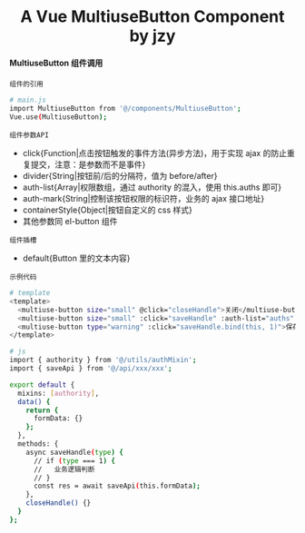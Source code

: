 <h1 align="center">
  A Vue MultiuseButton Component by jzy
</h1>

#### MultiuseButton 组件调用

`组件的引用`

```bash
# main.js
import MultiuseButton from '@/components/MultiuseButton';
Vue.use(MultiuseButton);
```

`组件参数API`

- click{Function|点击按钮触发的事件方法(异步方法)，用于实现 ajax 的防止重复提交，注意：是参数而不是事件}
- divider{String|按钮前/后的分隔符，值为 before/after}
- auth-list{Array|权限数组，通过 authority 的混入，使用 this.auths 即可}
- auth-mark{String|控制该按钮权限的标识符，业务的 ajax 接口地址}
- containerStyle{Object|按钮自定义的 css 样式}
- 其他参数同 el-button 组件

`组件插槽`

- default{Button 里的文本内容}

`示例代码`

```bash
# template
<template>
  <multiuse-button size="small" @click="closeHandle">关闭</multiuse-button>
  <multiuse-button size="small" :click="saveHandle" :auth-list="auths" auth-mark="/api/aaa">保存<multiuse-button>
  <multiuse-button type="warning" :click="saveHandle.bind(this, 1)">保存</multiuse-button>
</template>

# js
import { authority } from '@/utils/authMixin';
import { saveApi } from '@/api/xxx/xxx';

export default {
  mixins: [authority],
  data() {
    return {
      formData: {}
    };
  },
  methods: {
    async saveHandle(type) {
      // if (type === 1) {
      //   业务逻辑判断
      // }
      const res = await saveApi(this.formData);
    },
    closeHandle() {}
  }
};
```
